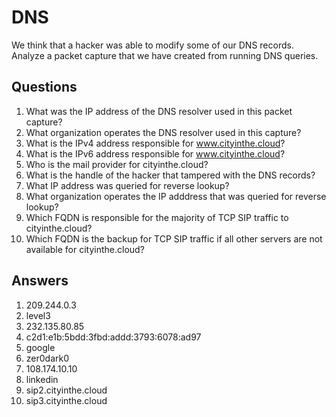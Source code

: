 # DNS
We think that a hacker was able to modify some of our DNS records. Analyze a packet capture that we have created from running DNS queries.

## Questions
1. What was the IP address of the DNS resolver used in this packet capture?
2. What organization operates the DNS resolver used in this capture?
3. What is the IPv4 address responsible for www.cityinthe.cloud?
4. What is the IPv6 address responsible for www.cityinthe.cloud?
5. Who is the mail provider for cityinthe.cloud?
6. What is the handle of the hacker that tampered with the DNS records?
7. What IP address was queried for reverse lookup?
8. What organization operates the IP adddress that was queried for reverse lookup?
9. Which FQDN is responsible for the majority of TCP SIP traffic to cityinthe.cloud?
10. Which FQDN is the backup for TCP SIP traffic if all other servers are not available for cityinthe.cloud?

## Answers
1. 209.244.0.3
2. level3
3. 232.135.80.85
4. c2d1:e1b:5bdd:3fbd:addd:3793:6078:ad97
5. google
6. zer0dark0
7. 108.174.10.10
8. linkedin
9. sip2.cityinthe.cloud
10. sip3.cityinthe.cloud
